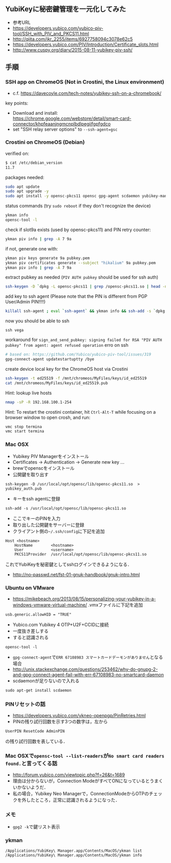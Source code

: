 ## YubiKeyに秘密鍵管理を一元化してみた
- 参考URL
 - https://developers.yubico.com/yubico-piv-tool/SSH_with_PIV_and_PKCS11.html
 - http://qiita.com/jkr_2255/items/6927758094c3078e62c5
 - https://developers.yubico.com/PIV/Introduction/Certificate_slots.html
 - http://www.cuspy.org/diary/2015-08-11-yubikey-piv-ssh/

## 手順

### SSH app on ChromeOS (Not in Crostini, the Linux environment)

- c.f. https://davecoyle.com/tech-notes/yubikey-ssh-on-a-chromebook/

key points:

- Download and install: https://chrome.google.com/webstore/detail/smart-card-connector/khpfeaanjngmcnplbdlpegiifgpfgdco
- set "SSH relay server options" to `--ssh-agent=gsc`

### Crostini on ChromeOS (Debian)

verified on:
```bash
$ cat /etc/debian_version 
11.7
```

packages needed:
```bash
sudo apt update
sudo apt upgrade -y
sudo apt install -y opensc-pkcs11 opensc gpg-agent scdaemon yubikey-manager
```

status commands (try `sudo reboot` if they don't recognize the device)
```bash
ykman info
opensc-tool -l
```

check if slot9a exists (used by opensc-pkcs11) and PIN retry counter:
```bash
ykman piv info | grep -A 7 9a
```

if not, generate one with:
```bash
ykman piv keys generate 9a pubkey.pem
ykman piv certificates generate --subject "hikalium" 9a pubkey.pem
ykman piv info | grep -A 7 9a
```

extract pubkey as needed (`PIV AUTH pubkey` should be used for ssh auth)
```bash
ssh-keygen -D `dpkg -L opensc-pkcs11 | grep /opensc-pkcs11.so | head -n 1`
```

add key to ssh agent (Please note that the PIN is different from PGP User/Admin PIN!!!!)
```bash
killall ssh-agent ; eval `ssh-agent` && ykman info && ssh-add -s `dpkg -L opensc-pkcs11 | grep /opensc-pkcs11.so | head -n 1` 
```

now you should be able to ssh
```
ssh vega
```

workaround for `sign_and_send_pubkey: signing failed for RSA "PIV AUTH pubkey" from agent: agent refused operation` erro on ssh
```bash
# based on: https://github.com/Yubico/yubico-piv-tool/issues/319
gpg-connect-agent updatestartuptty /bye
```

create device local key for the ChromeOS host via Crostini
```bash
ssh-keygen -t ed25519 -f /mnt/chromeos/MyFiles/keys/id_ed25519
cat /mnt/chromeos/MyFiles/keys/id_ed25519.pub
```

Hint: lookup live hosts
```bash
nmap -sP -R 192.168.100.1-254
```

Hint: To restart the crostini container, hit `Ctrl-Alt-T` while focusing on a browser window to open crosh, and run:
```bash
vmc stop termina
vmc start termina
```

### Mac OSX
* Yubikey PIV Managerをインストール
* Certificates -> Authentication -> Generate new key ...
* brewでopenscをインストール
* 公開鍵を取り出す
```
ssh-keygen -D /usr/local/opt/opensc/lib/opensc-pkcs11.so  > yubikey_auth.pub
```
* キーをssh agentに登録
```
ssh-add -s /usr/local/opt/opensc/lib/opensc-pkcs11.so
```
 * ここでキーのPINを入力
* 取り出した公開鍵をサーバーに登録
* クライアント側の`~/.ssh/config`に下記を追加
```
Host <hostname>
	HostName		<hostname>
	User			<username>
	PKCS11Provider	/usr/local/opt/opensc/lib/opensc-pkcs11.so 
```
これでYubiKeyを秘密鍵としてsshログインできるようになる．

- http://no-passwd.net/fst-01-gnuk-handbook/gnuk-intro.html

### Ubuntu on VMware
- https://mikebeach.org/2013/08/15/personalizing-your-yubikey-in-a-windows-vmware-virtual-machine/
.vmxファイルに下記を追加
```
usb.generic.allowHID = "TRUE"
```
- Yubico.com Yubikey 4 OTP+U2F+CCIDに接続
 - 一度抜き差しする
 - すると認識される
```
opensc-tool -l
```
- `gpg-connect-agent`で`ERR 67108983 スマートカードデーモンがありません`となる場合
 - http://unix.stackexchange.com/questions/253462/why-do-gnupg-2-and-gpg-connect-agent-fail-with-err-67108983-no-smartcard-daemon
 - scdaemonが足りないので入れる
```
sudo apt-get install scdaemon
```

### PINリセットの話
- https://developers.yubico.com/ykneo-openpgp/PinRetries.html
- PINの残り試行回数を示す3つの数字は，左から
```
UserPIN ResetCode AdminPIN
```
の残り試行回数を表している．

### Mac OSXで`opensc-tool --list-readers`が`No smart card readers found.`と言ってくる話
- http://forum.yubico.com/viewtopic.php?f=26&t=1689
- 理由は分からないが，Connection ModeがすべてONになっているとうまくいかないようだ．
- 私の場合，Yubikey Neo Managerで，ConnectionModeからOTPのチェックを外したところ，正常に認識されるようになった．

### メモ
- `gpg2 -k`で鍵リスト表示

### ykman

```
/Applications/YubiKey\ Manager.app/Contents/MacOS/ykman list
/Applications/YubiKey\ Manager.app/Contents/MacOS/ykman info


```

